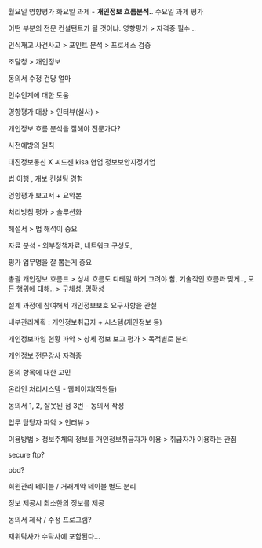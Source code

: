 월요일 영향평가 
화요일 과제  - **개인정보 흐름분석.**.
수요일 과제 평가

어떤 부분의 전문 컨설턴트가 될 것이냐. 
영향평가 > 자격증 필수 .. 

인식재고
사건사고 > 포인트 분석 > 프로세스 검증

조달청 > 개인정보   

동의서 수정 건당 얼마 


인수인계에 대한 도움  

영향평가 대상 > 인터뷰(실사) > 

개인정보 흐름 분석을 잘해야 전문가다? 

사전예방의 원칙 

대진정보통신 X
씨드젠 kisa 협업
정보보안지정기업

법 이행 , 개보 컨설팅 경험 

영향평가 보고서 + 요약본  

처리방침 평가 > 솔루션화

해설서 > 법 해석이 중요

자료 분석  - 외부정책자료, 네트워크 구성도, 

평가 업무명을 잘 뽑는게 중요  

총괄 개인정보 흐름드 > 상세 흐름도 
디테일 하게 그려야 함, 기술적인 흐름과 맞게.., 모든 행위에 대해.. > 구체성, 명확성

설계 과정에 참여해서 개인정보보호 요구사항을 관철

내부관리계획 : 개인정보취급자 + 시스템(개인정보 등)

개인정보파일 현황 파악 > 상세 정보 보고 평가 
                      > 목적별로 분리 


개인정보 전문강사 자격증

동의 항목에 대한 고민 



온라인 처리시스템 - 웹페이지(직원들)

동의서 1, 2, 잘못된 점
3번 - 동의서 작성


업무 담당자 파악 > 인터뷰 > 

이용방법  >  정보주체의 정보를 개인정보취급자가 이용 > 취급자가 이용하는 관점

secure ftp? 

pbd?

회원관리 테이블 / 거래계약 테이블 별도 분리

정보 제공시 최소한의 정보를 제공

동의서 제작 / 수정 프로그램?

재위탁사가 수탁사에 포함된다... 
